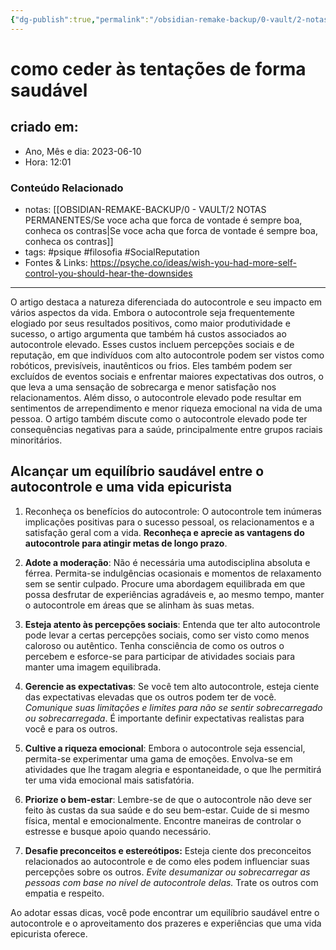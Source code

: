 ```yaml
---
{"dg-publish":true,"permalink":"/obsidian-remake-backup/0-vault/2-notas-permanentes/como-ceder-as-tentacoes-de-forma-saudavel/","tags":["permanente","psique","filosofia","SocialReputation"],"dgHomeLink":true,"dgShowLocalGraph":true,"dgShowFileTree":true,"dgEnableSearch":true,"noteIcon":""}
---
```


# como ceder às tentações de forma saudável

## criado em: 
-  Ano, Mês e dia: 2023-06-10
- Hora: 12:01

### Conteúdo Relacionado
- notas: [[OBSIDIAN-REMAKE-BACKUP/0 - VAULT/2 NOTAS PERMANENTES/Se voce acha que forca de vontade é sempre boa, conheca os contras\|Se voce acha que forca de vontade é sempre boa, conheca os contras]]
- tags: #psique #filosofia #SocialReputation 
- Fontes & Links: https://psyche.co/ideas/wish-you-had-more-self-control-you-should-hear-the-downsides
---

O artigo destaca a natureza diferenciada do autocontrole e seu impacto em vários aspectos da vida. Embora o autocontrole seja frequentemente elogiado por seus resultados positivos, como maior produtividade e sucesso, o artigo argumenta que também há custos associados ao autocontrole elevado. Esses custos incluem percepções sociais e de reputação, em que indivíduos com alto autocontrole podem ser vistos como robóticos, previsíveis, inautênticos ou frios. Eles também podem ser excluídos de eventos sociais e enfrentar maiores expectativas dos outros, o que leva a uma sensação de sobrecarga e menor satisfação nos relacionamentos. Além disso, o autocontrole elevado pode resultar em sentimentos de arrependimento e menor riqueza emocional na vida de uma pessoa. O artigo também discute como o autocontrole elevado pode ter consequências negativas para a saúde, principalmente entre grupos raciais minoritários.

## Alcançar um equilíbrio saudável entre o autocontrole e uma vida epicurista

1. Reconheça os benefícios do autocontrole: O autocontrole tem inúmeras implicações positivas para o sucesso pessoal, os relacionamentos e a satisfação geral com a vida. **Reconheça e aprecie as vantagens do autocontrole para atingir metas de longo prazo**.

2. **Adote a moderação**: Não é necessária uma autodisciplina absoluta e férrea. Permita-se indulgências ocasionais e momentos de relaxamento sem se sentir culpado. Procure uma abordagem equilibrada em que possa desfrutar de experiências agradáveis e, ao mesmo tempo, manter o autocontrole em áreas que se alinham às suas metas.

3. **Esteja atento às percepções sociais**: Entenda que ter alto autocontrole pode levar a certas percepções sociais, como ser visto como menos caloroso ou autêntico. Tenha consciência de como os outros o percebem e esforce-se para participar de atividades sociais para manter uma imagem equilibrada.

4. **Gerencie as expectativas**: Se você tem alto autocontrole, esteja ciente das expectativas elevadas que os outros podem ter de você. *Comunique suas limitações e limites para não se sentir sobrecarregado ou sobrecarregada*. É importante definir expectativas realistas para você e para os outros.

5. **Cultive a riqueza emocional**: Embora o autocontrole seja essencial, permita-se experimentar uma gama de emoções. Envolva-se em atividades que lhe tragam alegria e espontaneidade, o que lhe permitirá ter uma vida emocional mais satisfatória.

6. **Priorize o bem-estar**: Lembre-se de que o autocontrole não deve ser feito às custas da sua saúde e do seu bem-estar. Cuide de si mesmo física, mental e emocionalmente. Encontre maneiras de controlar o estresse e busque apoio quando necessário.

7. **Desafie preconceitos e estereótipos:** Esteja ciente dos preconceitos relacionados ao autocontrole e de como eles podem influenciar suas percepções sobre os outros. *Evite desumanizar ou sobrecarregar as pessoas com base no nível de autocontrole delas.* Trate os outros com empatia e respeito.

Ao adotar essas dicas, você pode encontrar um equilíbrio saudável entre o autocontrole e o aproveitamento dos prazeres e experiências que uma vida epicurista oferece.